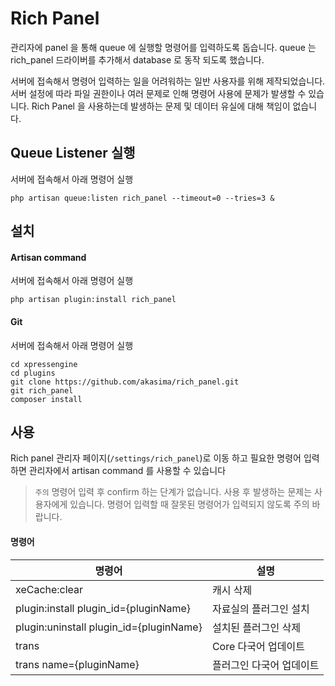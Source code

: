 # Rich Panel
관리자에 panel 을 통해 queue 에 실행할 명령어를 입력하도록 돕습니다.
queue 는 rich_panel 드라이버를 추가해서 database 로 동작 되도록 했습니다.

서버에 접속해서 명령어 입력하는 일을 어려워하는 일반 사용자를 위해 제작되었습니다.
서버 설정에 따라 파일 권한이나 여러 문제로 인해 명령어 사용에 문제가 발생할 수 있습니다.
Rich Panel 을 사용하는데 발생하는 문제 및 데이터 유실에 대해 책임이 없습니다.

## Queue Listener 실행
서버에 접속해서 아래 명령어 실행
```
php artisan queue:listen rich_panel --timeout=0 --tries=3 &
```

## 설치
#### Artisan command
서버에 접속해서 아래 명령어 실행
```
php artisan plugin:install rich_panel
```

#### Git
서버에 접속해서 아래 명령어 실행
```
cd xpressengine
cd plugins
git clone https://github.com/akasima/rich_panel.git
git rich_panel
composer install
```

## 사용
Rich panel 관리자 페이지(`/settings/rich_panel`)로 이동 하고 필요한 명령어 입력하면 관리자에서 artisan command 를 사용할 수 있습니다

> `주의` 명령어 입력 후 confirm 하는 단계가 없습니다.
> 사용 후 발생하는 문제는 사용자에게 있습니다.
> 명령어 입력할 때 잘못된 명령어가 입력되지 않도록 주의 바랍니다.

#### 명령어
|명령어|설명|
|---------------|----------|
| xeCache:clear | 캐시 삭제 |
| plugin:install plugin_id={pluginName} | 자료실의 플러그인 설치 |
| plugin:uninstall plugin_id={pluginName}| 설치된 플러그인 삭제 |
| trans | Core 다국어 업데이트 |
| trans name={pluginName} | 플러그인 다국어 업데이트 |
